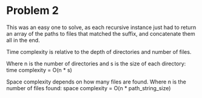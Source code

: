 # Problem 2

This was an easy one to solve, as each recursive instance just had to return an array of the paths to files that matched the suffix, 
and concatenate them all in the end.

Time complexity is relative to the depth of directories and number of files.

Where n is the number of directories and s is the size of each directory: time complexity = O(n * s)


Space complexity depends on how many files are found.
Where n is the number of files found: space complexity = O(n * path_string_size)